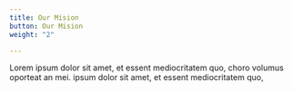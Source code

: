 ```yaml
---
title: Our Mision
button: Our Mision
weight: "2"

---
```

Lorem ipsum dolor sit amet, et essent mediocritatem quo, choro volumus oporteat an mei. ipsum dolor sit amet, et essent mediocritatem quo,
